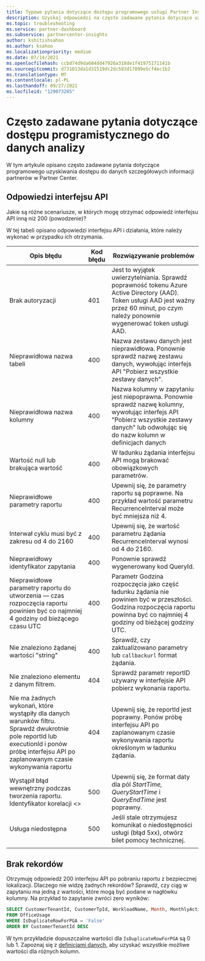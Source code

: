 ```yaml
---
title: Typowe pytania dotyczące dostępu programowego usługi Partner Insights
description: Uzyskaj odpowiedzi na często zadawane pytania dotyczące uzyskiwania dostępu do danych szczegółowych informacji partnerów za pośrednictwem interfejsu API.
ms.topic: troubleshooting
ms.service: partner-dashboard
ms.subservice: partnercenter-insights
author: kshitishsahoo
ms.author: ksahoo
ms.localizationpriority: medium
ms.date: 07/14/2021
ms.openlocfilehash: ccbd74d9da684dd47926a318de1f41975171141b
ms.sourcegitcommit: d731813da1d31519dc2dc583d17899e5cf4ec1b2
ms.translationtype: MT
ms.contentlocale: pl-PL
ms.lasthandoff: 09/27/2021
ms.locfileid: "129073205"
---
```

# <a name="programmatic-access-of-analytics-data-common-questions"></a>Często zadawane pytania dotyczące dostępu programistycznego do danych analizy

W tym artykule opisano często zadawane pytania dotyczące programowego uzyskiwania dostępu do danych szczegółowych informacji partnerów w Partner Center.

## <a name="api-responses"></a>Odpowiedzi interfejsu API

Jakie są różne scenariusze, w których mogę otrzymać odpowiedź interfejsu API inną niż 200 (powodzenie)?

W tej tabeli opisano odpowiedzi interfejsu API i działania, które należy wykonać w przypadku ich otrzymania.

|    Opis błędu     |    Kod błędu     |    Rozwiązywanie problemów     |
|    ----    |    ----    |    ----    |
|    Brak autoryzacji     |    401     |    Jest to wyjątek uwierzytelniania. Sprawdź poprawność tokenu Azure Active Directory (AAD). Token usługi AAD jest ważny przez 60 minut, po czym należy ponownie wygenerować token usługi AAD.     |
|    Nieprawidłowa nazwa tabeli     |    400     |    Nazwa zestawu danych jest nieprawidłowa. Ponownie sprawdź nazwę zestawu danych, wywołując interfejs API "Pobierz wszystkie zestawy danych".     |
|    Nieprawidłowa nazwa kolumny     |    400     |    Nazwa kolumny w zapytaniu jest niepoprawna. Ponownie sprawdź nazwę kolumny, wywołując interfejs API "Pobierz wszystkie zestawy danych" lub odwołując się do nazw kolumn w definicjach danych    |
|    Wartość null lub brakująca wartość     |    400     |    W ładunku żądania interfejsu API mogą brakować obowiązkowych parametrów.     |
|    Nieprawidłowe parametry raportu     |    400     |    Upewnij się, że parametry raportu są poprawne. Na przykład wartość parametru RecurrenceInterval może być mniejsza niż 4.     |
|    Interwał cyklu musi być z zakresu od 4 do 2160     |    400     |    Upewnij się, że wartość parametru żądania RecurrenceInterval wynosi od 4 do 2160.     |
|    Nieprawidłowy identyfikator zapytania     |    400     |    Ponownie sprawdź wygenerowany kod QueryId.     |
|    Nieprawidłowe parametry raportu do utworzenia — czas rozpoczęcia raportu powinien być co najmniej 4 godziny od bieżącego czasu UTC     |    400     |    Parametr Godzina rozpoczęcia jako część ładunku żądania nie powinien być w przeszłości. Godzina rozpoczęcia raportu powinna być co najmniej 4 godziny od bieżącej godziny UTC.     |
|    Nie znaleziono żądanej wartości "string"     |    400     |    Sprawdź, czy zaktualizowano parametry lub `callbackurl` format żądania.     |
|    Nie znaleziono elementu z danym filtrem.     |    404     |    Sprawdź parametr reportID używany w interfejsie API pobierz wykonania raportu.     |
|    Nie ma żadnych wykonań, które wystąpiły dla danych warunków filtru. Sprawdź dwukrotnie pole reportId lub executionId i ponów próbę interfejsu API po zaplanowanym czasie wykonywania raportu     |    404     |    Upewnij się, że reportId jest poprawny. Ponów próbę interfejsu API po zaplanowanym czasie wykonywania raportu określonym w ładunku żądania.     |
|    Wystąpił błąd wewnętrzny podczas tworzenia raportu. Identyfikator korelacji <>     |    500     |    Upewnij się, że format daty dla pól *StartTime,* *QueryStartTime* i *QueryEndTime* jest poprawny.     |
|    Usługa niedostępna    |    500     |    Jeśli stale otrzymujesz komunikat o niedostępności usługi (błąd 5xx), otwórz bilet pomocy technicznej.    |
|        |        |        |

## <a name="no-records"></a>Brak rekordów

Otrzymuję odpowiedź 200 interfejsu API po pobraniu raportu z bezpiecznej lokalizacji. Dlaczego nie widzę żadnych rekordów?
Sprawdź, czy ciąg w zapytaniu ma jedną z wartości, które mogą być podane w nagłówku kolumny. Na przykład to zapytanie zwróci zero wyników:

```sql
SELECT CustomerTenantId, CustomerTpId, WorkloadName, Month, MonthlyActiveUsers 
FROM OfficeUsage 
WHERE IsDuplicateRowForPGA = 'False' 
ORDER BY CustomerTenantId DESC
```

W tym przykładzie dopuszczalne wartości dla `IsDuplicateRowForPGA` są 0 lub 1. Zapoznaj się z [definicjami danych,](insights-data-definitions.md) aby uzyskać wszystkie możliwe wartości dla różnych kolumn.

